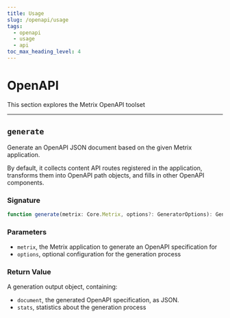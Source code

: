 ```yaml
---
title: Usage
slug: /openapi/usage
tags:
  - openapi
  - usage
  - api
toc_max_heading_level: 4
---
```


# OpenAPI

This section explores the Metrix OpenAPI toolset

---

## `generate`

Generate an OpenAPI JSON document based on the given Metrix application.

By default, it collects content API routes registered in the application, transforms them into OpenAPI path objects, and fills in other OpenAPI components.

### Signature

```typescript
function generate(metrix: Core.Metrix, options?: GeneratorOptions): GeneratorOutput;
```

### Parameters

- `metrix`, the Metrix application to generate an OpenAPI specification for
- `options`, optional configuration for the generation process

### Return Value

A generation output object, containing:

- `document`, the generated OpenAPI specification, as JSON.
- `stats`, statistics about the generation process
